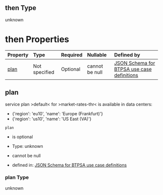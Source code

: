 ## then Type

unknown

# then Properties

| Property      | Type          | Required | Nullable       | Defined by                                                                                                                                                                                                                                      |
| :------------ | :------------ | :------- | :------------- | :---------------------------------------------------------------------------------------------------------------------------------------------------------------------------------------------------------------------------------------------- |
| [plan](#plan) | Not specified | Optional | cannot be null | [JSON Schema for BTPSA use case definitions](btpsa-usecase-properties-services-items-allof-1-then-allof-61-then-allof-0-then-properties-plan.md "undefined#/properties/services/items/allOf/1/then/allOf/61/then/allOf/0/then/properties/plan") |

## plan

service plan >default< for >market-rates-thr< is available in data centers:

*   {'region': 'eu10', 'name': 'Europe (Frankfurt)'}
*   {'region': 'us10', 'name': 'US East (VA)'}

`plan`

*   is optional

*   Type: unknown

*   cannot be null

*   defined in: [JSON Schema for BTPSA use case definitions](btpsa-usecase-properties-services-items-allof-1-then-allof-61-then-allof-0-then-properties-plan.md "undefined#/properties/services/items/allOf/1/then/allOf/61/then/allOf/0/then/properties/plan")

### plan Type

unknown
